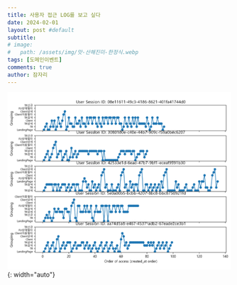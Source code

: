 ```yaml
---
title: 사용자 접근 LOG를 보고 싶다
date: 2024-02-01
layout: post #default
subtitle: 
# image:
#   path: /assets/img/맛-산해진미-한정식.webp
tags: [도메인이벤트]
comments: true
author: 잠자리
---
```


![](assets/img/UserAccessFootPrint.PNG){: width="auto"}